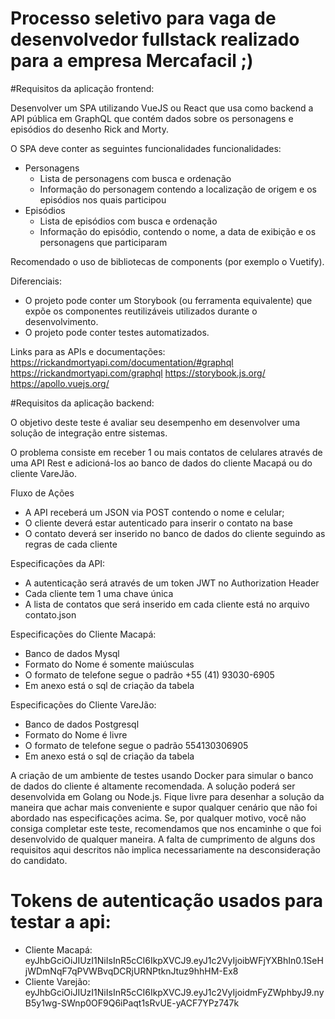 # Processo seletivo para vaga de desenvolvedor fullstack realizado para a empresa Mercafacil ;)


#Requisitos da aplicação frontend:

Desenvolver um SPA utilizando VueJS ou React que usa como backend a API pública em GraphQL que contém dados sobre os personagens e episódios do desenho Rick and Morty.

O SPA deve conter as seguintes funcionalidades funcionalidades:
- Personagens
    - Lista de personagens com busca e ordenação
    - Informação do personagem contendo a localização de origem e os episódios nos quais participou
- Episódios
    - Lista de episódios com busca e ordenação
    - Informação do episódio, contendo o nome, a data de exibição e os personagens que participaram

Recomendado o uso de bibliotecas de components (por exemplo o Vuetify).

Diferenciais:
- O projeto pode conter um Storybook (ou ferramenta equivalente) que expõe os componentes reutilizáveis utilizados durante o desenvolvimento.
- O projeto pode conter testes automatizados.

Links para as APIs e documentações:
https://rickandmortyapi.com/documentation/#graphql
https://rickandmortyapi.com/graphql
https://storybook.js.org/
https://apollo.vuejs.org/


#Requisitos da aplicação backend:

O objetivo deste teste é avaliar seu desempenho em desenvolver uma solução de integração entre sistemas.

O problema consiste em receber 1 ou mais contatos de celulares através de uma API Rest e adicioná-los ao banco de dados do cliente Macapá ou do cliente VareJão.

Fluxo de Ações
- A API receberá um JSON via POST contendo o nome e celular;
- O cliente deverá estar autenticado para inserir o contato na base
- O contato deverá ser inserido no banco de dados do cliente seguindo as regras de cada cliente

Especificações da API:
- A autenticação será através de um token JWT no Authorization Header
- Cada cliente tem 1 uma chave única
- A lista de contatos que será inserido em cada cliente está no arquivo contato.json

Especificações do Cliente Macapá:
- Banco de dados Mysql
- Formato do Nome é somente maiúsculas
- O formato de telefone segue o padrão +55 (41) 93030-6905
- Em anexo está o sql de criação da tabela

Especificações do Cliente VareJão:
- Banco de dados Postgresql
- Formato do Nome é livre
- O formato de telefone segue o padrão 554130306905
- Em anexo está o sql de criação da tabela

A criação de um ambiente de testes usando Docker para simular o banco de dados do cliente é altamente recomendada. A solução poderá ser desenvolvida em Golang ou Node.js. Fique livre para desenhar a solução da maneira que achar mais conveniente e supor qualquer cenário que não foi abordado nas especificações acima. Se, por qualquer motivo, você não consiga completar este teste, recomendamos que nos encaminhe o que foi desenvolvido de qualquer maneira. A falta de cumprimento de alguns dos requisitos aqui descritos não implica necessariamente na desconsideração do candidato.

# Tokens de autenticação usados para testar a api:
 - Cliente Macapá: eyJhbGciOiJIUzI1NiIsInR5cCI6IkpXVCJ9.eyJ1c2VyIjoibWFjYXBhIn0.1SeHjWDmNqF7qPVWBvqDCRjURNPtknJtuz9hhHM-Ex8
 - Cliente Varejão: eyJhbGciOiJIUzI1NiIsInR5cCI6IkpXVCJ9.eyJ1c2VyIjoidmFyZWphbyJ9.nyB5y1wg-SWnp0OF9Q6iPaqt1sRvUE-yACF7YPz747k

